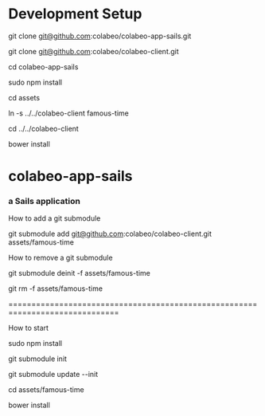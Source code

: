 # Development Setup
git clone git@github.com:colabeo/colabeo-app-sails.git

git clone git@github.com:colabeo/colabeo-client.git

cd colabeo-app-sails

sudo npm install

cd assets

ln -s ../../colabeo-client famous-time

cd ../../colabeo-client

bower install


# colabeo-app-sails
### a Sails application

How to add a git submodule

git submodule add git@github.com:colabeo/colabeo-client.git assets/famous-time

How to remove a git submodule

git submodule deinit -f assets/famous-time

git rm -f assets/famous-time

==============================================================================

How to start

sudo npm install

git submodule init

git submodule update --init

cd assets/famous-time

bower install


